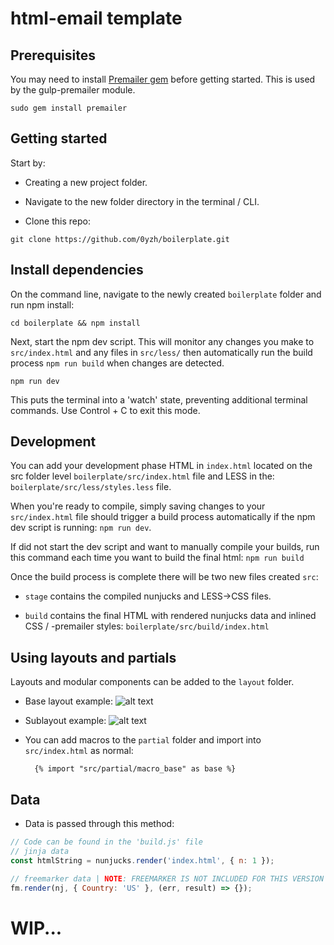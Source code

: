 # html-email template

## Prerequisites

You may need to install [Premailer gem](https://github.com/premailer/premailer/) before getting started. This is used by the gulp-premailer module.

```shell
sudo gem install premailer
```

## Getting started

Start by:

- Creating a new project folder.

- Navigate to the new folder directory in the terminal / CLI.

- Clone this repo:

```shell
git clone https://github.com/0yzh/boilerplate.git
```

## Install dependencies

On the command line, navigate to the newly created `boilerplate` folder and run npm install:

```shell
cd boilerplate && npm install
```

Next, start the npm dev script. This will monitor any changes you make to `src/index.html` and any files in `src/less/` then automatically run the build process `npm run build` when changes are detected.

```shell
npm run dev
```
This puts the terminal into a 'watch' state, preventing additional terminal commands. Use Control + C to exit this mode.

## Development

You can add your development phase HTML in `index.html` located on the src folder level `boilerplate/src/index.html` file and LESS in the: `boilerplate/src/less/styles.less` file.

When you're ready to compile, simply saving changes to your `src/index.html` file should trigger a build process automatically if the npm dev script is running: `npm run dev`.

If did not start the dev script and want to manually compile your builds, run this command each time you want to build the final html: `npm run build`

Once the build process is complete there will be two new files created `src`:

- `stage` contains the compiled nunjucks and LESS->CSS files.

- `build` contains the final HTML with rendered nunjucks data and inlined CSS / -premailer styles: `boilerplate/src/build/index.html`

## Using layouts and partials

Layouts and modular components can be added to the `layout` folder.

- Base layout example:
  ![alt text](https://lh3.googleusercontent.com/0VCY1uFzXyCjROfgPxOU4UQncoGVQ-Wvnk3_PORqEjpgLfQPwj1gOCzc4edRjM5umGeiUy2JfoNeFRxtg-8B4NT7Yeq6nPuVyixBMzzDnAfycUn61uSbq59i7q3cUavmG-GYfxBfXIJkfYj8-xRMBEba12QmguTfC0LjXUqlNfxEd2u3tRQ-MiuWP6l_w61_pfV0oOhUThEoYRG6t-W6n-FTGsps81hndYGQ7OUw1DxkCUAnL-CO6b5Cew65YQ4CDu2O6aAONXrcoZSfKUbJzLKBvjXDVXG37zFEOK1MnL0e5YzUtqYbLHpSp6kd_vWvZeGqd3OTPSqnBRN4l2sU2v3FwnYxKDyCml93RCRX0eeE1JK0eJWW-ORtQtSNmkKjQdg88aYvs0vmSC7D8vV3SGC0Fjdj1bcu8QONXY0WoSTRppXBwEvk-t7gIGiEndHykfnWtzh6ll8WqQF6nXYoIErrEZEEm8376oF3H5ics0LcKxi1TgYkizYLDiHNNzX8RRbpS8fGtFj62BHE8DIRxQBK-inmzu33EZZQVCCKzC8c-TUnQIQ5fyTxizhufvWOF-ADXmMKT_ao92VJSqLMJriqssXH4CYXnI3N7yTLITZfjMuMOGqLVNwEEFK4DB_PAkuBsB2ypMsXjwylro-imq7TgrZA2DMwOxX8JnMinceJyt_w8GSngPs=w1031-h985-no)

- Sublayout example:
  ![alt text](https://lh3.googleusercontent.com/oG_QD7xeR_CKSPryCZR4QaWVlm-4d19jHphzlGlb6aEHUMu8jjgQtE-kbCOFcrL6HY0r89XYegFBFVDQAXQ-fLqpVDS5MlKiGzAQgO4V5-Gz4eGP3hcJwVvtM0FNZbwGcDLTc-l3MCmFEo-BgZCIqEx09LFMgjFUoZf4VYOyOe5kl_HcOZWXxi85Yger0M3XyrQCen5uxQTFjGDEwHwVwq-ycRfzqhovcXFhcTA-X-khVGIMwDZgN3ExOME2RJxxhM34E7ih9fMzRdOqC0GqCn30G483FC1FfKDrOjv2l3xCQTFgqoMTd5KnSOSF4AV9hklKXhNnFFuPHiAoOdMmMXTHka3efSYo-YZw-pHnmPMRId_lUWG0JwvrcrdrgqZnATCiQAKNB98-ja2mKt0x7AV-YcQtSv6tUjz_GM926-Nup9EnMQP5_duSBFTePGEJQ6UZiDYc4W6Jvd1kdyXa0dqAOMfutsaQCHg3qqAw3lhAzUd7k-vIRhIim5ZAlDT0t6cadyOYNT655FSSPee0v4yDO51AkcN3DIV5bDaOHzGeD1CQs-5szMlmVIdwTlrtK_qi45RFIL4hi-h9L-WdHKGBp5y7cNTHtCX4F7uzA1sSItYGzSiV6_D_1dWjl0Kdqy85nme8VMWoLUig9kjSCKZIiv7vQ5laK3zppuhhIi7I01aq5zDSlFE=w1135-h986-no 'base layout')

- You can add macros to the `partial` folder and import into `src/index.html` as normal:
  ```jinja
    {% import "src/partial/macro_base" as base %}
  ```

## Data

- Data is passed through this method:

```js
// Code can be found in the 'build.js' file
// jinja data
const htmlString = nunjucks.render('index.html', { n: 1 });

// freemarker data | NOTE: FREEMARKER IS NOT INCLUDED FOR THIS VERSION
fm.render(nj, { Country: 'US' }, (err, result) => {});
```

# WIP...
